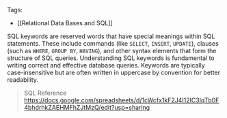 Tags: 
- [[Relational Data Bases and SQL]]

SQL keywords are reserved words that have special meanings within SQL statements. These include commands (like `SELECT`, `INSERT`, `UPDATE`), clauses (such as `WHERE`, `GROUP BY`, `HAVING`), and other syntax elements that form the structure of SQL queries. Understanding SQL keywords is fundamental to writing correct and effective database queries. Keywords are typically case-insensitive but are often written in uppercase by convention for better readability.

> SQL Reference https://docs.google.com/spreadsheets/d/1cWcfx1kF2J4I12IC3lqTb0F4bhdrhkZAEHMFhZJtMzQ/edit?usp=sharing